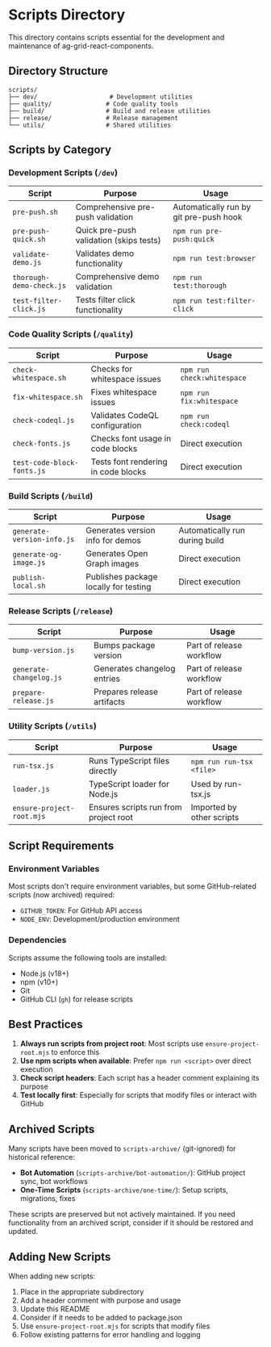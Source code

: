 # Scripts Directory

This directory contains scripts essential for the development and maintenance of ag-grid-react-components.

## Directory Structure

```
scripts/
├── dev/                    # Development utilities
├── quality/               # Code quality tools
├── build/                 # Build and release utilities
├── release/               # Release management
└── utils/                 # Shared utilities
```

## Scripts by Category

### Development Scripts (`/dev`)

| Script | Purpose | Usage |
|--------|---------|-------|
| `pre-push.sh` | Comprehensive pre-push validation | Automatically run by git pre-push hook |
| `pre-push-quick.sh` | Quick pre-push validation (skips tests) | `npm run pre-push:quick` |
| `validate-demo.js` | Validates demo functionality | `npm run test:browser` |
| `thorough-demo-check.js` | Comprehensive demo validation | `npm run test:thorough` |
| `test-filter-click.js` | Tests filter click functionality | `npm run test:filter-click` |

### Code Quality Scripts (`/quality`)

| Script | Purpose | Usage |
|--------|---------|-------|
| `check-whitespace.sh` | Checks for whitespace issues | `npm run check:whitespace` |
| `fix-whitespace.sh` | Fixes whitespace issues | `npm run fix:whitespace` |
| `check-codeql.js` | Validates CodeQL configuration | `npm run check:codeql` |
| `check-fonts.js` | Checks font usage in code blocks | Direct execution |
| `test-code-block-fonts.js` | Tests font rendering in code blocks | Direct execution |

### Build Scripts (`/build`)

| Script | Purpose | Usage |
|--------|---------|-------|
| `generate-version-info.js` | Generates version info for demos | Automatically run during build |
| `generate-og-image.js` | Generates Open Graph images | Direct execution |
| `publish-local.sh` | Publishes package locally for testing | Direct execution |

### Release Scripts (`/release`)

| Script | Purpose | Usage |
|--------|---------|-------|
| `bump-version.js` | Bumps package version | Part of release workflow |
| `generate-changelog.js` | Generates changelog entries | Part of release workflow |
| `prepare-release.js` | Prepares release artifacts | Part of release workflow |

### Utility Scripts (`/utils`)

| Script | Purpose | Usage |
|--------|---------|-------|
| `run-tsx.js` | Runs TypeScript files directly | `npm run run-tsx <file>` |
| `loader.js` | TypeScript loader for Node.js | Used by run-tsx.js |
| `ensure-project-root.mjs` | Ensures scripts run from project root | Imported by other scripts |

## Script Requirements

### Environment Variables

Most scripts don't require environment variables, but some GitHub-related scripts (now archived) required:
- `GITHUB_TOKEN`: For GitHub API access
- `NODE_ENV`: Development/production environment

### Dependencies

Scripts assume the following tools are installed:
- Node.js (v18+)
- npm (v10+)
- Git
- GitHub CLI (`gh`) for release scripts

## Best Practices

1. **Always run scripts from project root**: Most scripts use `ensure-project-root.mjs` to enforce this
2. **Use npm scripts when available**: Prefer `npm run <script>` over direct execution
3. **Check script headers**: Each script has a header comment explaining its purpose
4. **Test locally first**: Especially for scripts that modify files or interact with GitHub

## Archived Scripts

Many scripts have been moved to `scripts-archive/` (git-ignored) for historical reference:

- **Bot Automation** (`scripts-archive/bot-automation/`): GitHub project sync, bot workflows
- **One-Time Scripts** (`scripts-archive/one-time/`): Setup scripts, migrations, fixes

These scripts are preserved but not actively maintained. If you need functionality from an archived script, consider if it should be restored and updated.

## Adding New Scripts

When adding new scripts:

1. Place in the appropriate subdirectory
2. Add a header comment with purpose and usage
3. Update this README
4. Consider if it needs to be added to package.json
5. Use `ensure-project-root.mjs` for scripts that modify files
6. Follow existing patterns for error handling and logging